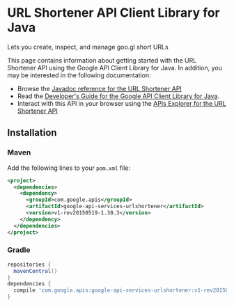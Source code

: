 # URL Shortener API Client Library for Java

Lets you create, inspect, and manage goo.gl short URLs

This page contains information about getting started with the URL Shortener API
using the Google API Client Library for Java. In addition, you may be interested
in the following documentation:

* Browse the [Javadoc reference for the URL Shortener API][javadoc]
* Read the [Developer's Guide for the Google API Client Library for Java][google-api-client].
* Interact with this API in your browser using the [APIs Explorer for the URL Shortener API][api-explorer]

## Installation

### Maven

Add the following lines to your `pom.xml` file:

```xml
<project>
  <dependencies>
    <dependency>
      <groupId>com.google.apis</groupId>
      <artifactId>google-api-services-urlshortener</artifactId>
      <version>v1-rev20150519-1.30.3</version>
    </dependency>
  </dependencies>
</project>
```

### Gradle

```gradle
repositories {
  mavenCentral()
}
dependencies {
  compile 'com.google.apis:google-api-services-urlshortener:v1-rev20150519-1.30.3'
}
```

[javadoc]: https://googleapis.dev/java/google-api-services-urlshortener/latest/index.html
[google-api-client]: https://github.com/googleapis/google-api-java-client/
[api-explorer]: https://developers.google.com/apis-explorer/#p/abusiveexperiencereport/v1/
